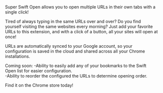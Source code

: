 Super Swift Open allows you to open multiple URLs in their own tabs with a single click!

Tired of always typing in the same URLs over and over? Do you find yourself visiting the same websites every morning? Just add your favorite URLs to this extension, and with a click of a button, all your sites will open at once!

URLs are automatically synced to your Google account, so your configuration is saved in the cloud and shared across all your Chrome installations.

Coming soon:
-Ability to easily add any of your bookmarks to the Swift Open list for easier configuration.<br>
-Ability to reorder the configured the URLs to determine opening order.

Find it on the Chrome store today!
